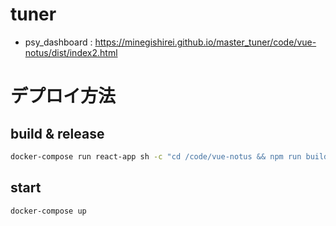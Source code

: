 
# tuner

- psy_dashboard : https://minegishirei.github.io/master_tuner/code/vue-notus/dist/index2.html


# デプロイ方法

## build & release

```sh
docker-compose run react-app sh -c "cd /code/vue-notus && npm run build" && git add . && git commit -m "push" && git push
```

## start

```sh
docker-compose up
```
